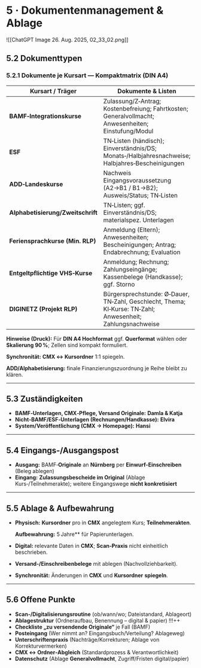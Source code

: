 # 5 · Dokumentenmanagement & Ablage

![[ChatGPT Image 26. Aug. 2025, 02_33_02.png]]

## 5.2 Dokumenttypen

### 5.2.1 Dokumente je Kursart — **Kompaktmatrix (DIN A4)**

| Kursart / Träger | Dokumente & Listen | Form | Ablage & Reporting |
| --- | --- | --- | --- |
| **BAMF‑Integrationskurse** | Zulassung/Z‑Antrag; Kostenbefreiung; Fahrtkosten; Generalvollmacht; Anwesenheiten; Einstufung/Modul | Zulassung **Original**; übrige meist Original; **CMX**‑Einträge | **Kursordner** + **Teilnehmerakte**; **CMX**; **Originale → Nürnberg** (Einwurf‑Einschreiben, Beleg) |
| **ESF** | TN‑Listen (händisch); Einverständnis/DS; Monats‑/Halbjahresnachweise; Halbjahres‑Bescheinigungen | Papier; **Scan/Upload** in Verbands‑Cloud (Mainz) | **Kursordner** (Kurs‑Nr., Monatsunterordner); ggf. **Cloud/Portal**; Monats-/Halbjahres‑**Abrechnung** |
| **ADD‑Landeskurse** | Nachweis Eingangsvoraussetzung (A2→B1 / B1→B2); Ausweis/Status; TN‑Listen | Papier + ggf. Scan; **keine Einstufung**; **CMX**‑Stammdaten | **Kursordner**; **CMX**; **Bezirksdir. Trier** (Antrag bis 31.01.; Abrechnung gem. ADD) |
| **Alphabetisierung/Zweitschrift** | TN‑Listen; ggf. Einverständnis/DS; materialspez. Unterlagen | Papier; Details **je Reihe**; Finanzierung teils **ADD/ESF** | **Kursordner**; ggf. **CMX**; **Zuordnung je Reihe** klären |
| **Feriensprachkurse (Min. RLP)** | Anmeldung (Eltern); Anwesenheiten; Bescheinigungen; Antrag; Endabrechnung; Evaluation | Papier; **Antrag ~14–21 Tage nach Start**; **Evaluation** im **Portal** | **Kursordner**; **Portal**; Antrag & **Endabrechnung** an Ministerium |
| **Entgeltpflichtige VHS‑Kurse** | Anmeldung; Rechnung; Zahlungseingänge; Kassenbelege (Handkasse); ggf. Storno | Rechnung/Belege Papier/PDF; Handkasse‑**Quittungen** | **Kursordner**; **Kassenablage**; **CMX** (Stammdaten); **interne Abrechnung** |
| **DIGINETZ (Projekt RLP)** | Bürgersprechstunde: Ø‑Dauer, TN‑Zahl, Geschlecht, Thema; KI‑Kurse: TN‑Zahl; Anwesenheit; Zahlungsnachweise | Formblätter (Papier/Digital); **CMX**; **„kostenfrei“** markieren | **Projekt-/Kursordner**; Projektlaufwerk; **Abrechnung** Land/Verband |

**Hinweise (Druck):** Für **DIN A4 Hochformat** ggf. **Querformat** wählen oder **Skalierung 90 %**; Zellen sind kompakt formuliert.

**Synchronität:** **CMX ↔︎ Kursordner** 1:1 spiegeln.

**ADD/Alphabetisierung:** finale Finanzierungszuordnung je Reihe bleibt zu klären.

---

## 5.3 Zuständigkeiten

- **BAMF‑Unterlagen, CMX‑Pflege, Versand Originale:** **Damla & Katja**
- **Nicht‑BAMF/ESF‑Unterlagen (Rechnungen/Handkasse):** **Elvira**
- **System/Veröffentlichung (CMX → Homepage):** **Hansi**

---

## 5.4 Eingangs‑/Ausgangspost

- **Ausgang:** BAMF‑**Originale** an **Nürnberg** per **Einwurf‑Einschreiben** (Beleg ablegen)
- **Eingang:** **Zulassungsbescheide im Original** (Ablage Kurs‑/Teilnehmerakte); weitere Eingangswege **nicht konkretisiert**

---

## 5.5 Ablage & Aufbewahrung

- **Physisch:** **Kursordner** pro in **CMX** angelegtem Kurs; **Teilnehmerakten**.
    
    **Aufbewahrung:** 5 Jahre** für Papierunterlagen.
    
- **Digital:** relevante Daten in **CMX**; **Scan‑Praxis** nicht einheitlich beschrieben.
- **Versand‑/Einschreibenbelege** mit ablegen (Nachvollziehbarkeit).
- **Synchronität:** Änderungen in **CMX** und **Kursordner** **spiegeln**.

---

## 5.6 Offene Punkte

- **Scan‑/Digitalisierungsroutine** (ob/wann/wo; Dateistandard, Ablageort)
- **Ablagestruktur** (Ordneraufbau, Benennung – digital & papier) !!!++
- **Checkliste „zu versendende Originale“** je Fall (BAMF)
- **Posteingang** (Wer nimmt an? Eingangsbuch/Verteilung? Ablageweg)
- **Unterschriftenpraxis** (Nachträge/Korrekturen; Ablage von Korrekturvermerken)
- **CMX ↔︎ Ordner‑Abgleich** (Standardprozess & Verantwortlichkeit)
- **Datenschutz** (Ablage **Generalvollmacht**, Zugriff/Fristen digital/papier)

